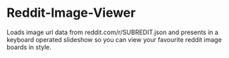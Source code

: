 # Reddit-Image-Viewer #

Loads image url data from reddit.com/r/SUBREDIT.json and presents in a keyboard operated slideshow so you can view your favourite reddit image boards in style.
